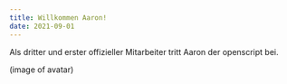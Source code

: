 ```yaml
---
title: Willkommen Aaron!
date: 2021-09-01
---
```


Als dritter und erster offizieller Mitarbeiter tritt Aaron der openscript bei.

(image of avatar)
